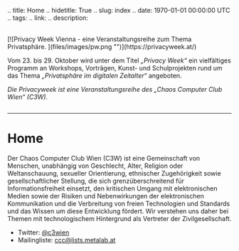 .. title: Home
.. hidetitle: True
.. slug: index
.. date: 1970-01-01 00:00:00 UTC
.. tags:
.. link:
.. description:

<br />
[![Privacy Week Vienna - eine Veranstaltungsreihe zum Thema Privatsphäre. ](files/images/pw.png "")](https://privacyweek.at/)

Vom 23. bis 29. Oktober wird unter dem Titel *„Privacy Week“* ein vielfältiges Programm an Workshops, Vorträgen, Kunst- und Schulprojekten rund um das Thema *„Privatsphäre im digitalen Zeitalter“* angeboten.

*Die Privacyweek ist eine Veranstaltungsreihe des „Chaos Computer Club Wien“ (C3W).*

<hr style='margin: 2em 0' />

# Home

Der Chaos Computer Club Wien (C3W) ist eine Gemeinschaft von Menschen, unabhängig von Geschlecht, Alter, Religion oder Weltanschauung, sexueller Orientierung, ethnischer Zugehörigkeit sowie gesellschaftlicher Stellung, die sich grenzüberschreitend für Informationsfreiheit einsetzt, den kritischen Umgang mit elektronischen Medien sowie der Risiken und Nebenwirkungen der elektronischen Kommunikation und die Verbreitung von freien Technologien und Standards und das Wissen um diese Entwicklung fördert.
Wir verstehen uns daher bei Themen mit technologischem Hintergrund als Vertreter der Zivilgesellschaft.

* Twitter: [@c3wien](https://twitter.com/c3wien)
* Mailingliste: [ccc@lists.metalab.at](https://lists.metalab.at/mailman/listinfo/ccc)
